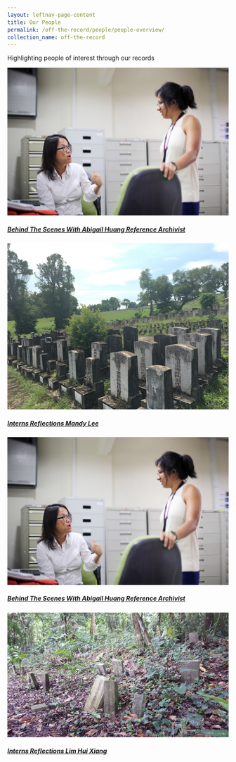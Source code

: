 ```yaml
---
layout: leftnav-page-content
title: Our People
permalink: /off-the-record/people/people-overview/
collection_name: off-the-record
---
```

Highlighting people of interest through our records

<div>
	<div class="row is-multiline">
		<div class="col is-one-quarter-desktop is-one-quarter-tablet">
			<a href="/off-the-record/people/people-overview/behindscenes/" class="project-link">
				<img src="/images/people/behindscenes.jpg" alt="Behind The Scenes With Abigail Huang Reference Archivist" class="project-image">
			<div class="project-card">
				<div class="project-title margin--bottom--xs">
					<h5><b>Behind The Scenes With Abigail Huang Reference Archivist</b></h5>
				</div>
			</div>
			</a>
		</div>
		<div class="col is-one-quarter-desktop is-quarter-third-tablet">
			<a href="/off-the-record/people/people-overview/mandylee/" class="project-link">
				<img src="/images/people/internmandy.png" alt="Interns Reflections Mandy Lee" class="project-image">
			<div class="project-card">
				<div class="project-title margin--bottom--xs">
					<h5><b>Interns Reflections Mandy Lee</b></h5>
				</div>
			</div>
			</a>
		</div>
		<div class="col is-one-quarter-desktop is-one-quarter-tablet">
			<a href="/off-the-record/people/people-overview/behindscenes/" class="project-link">
				<img src="/images/people/behindscenes.jpg" alt="Behind The Scenes With Abigail Huang Reference Archivist" class="project-image">
			<div class="project-card">
				<div class="project-title margin--bottom--xs">
					<h5><b>Behind The Scenes With Abigail Huang Reference Archivist</b></h5>
				</div>
				</div>
			</a>
		</div>
		<div class="col is-one-quarter-desktop is-one-quarter-tablet">
			<a href="/off-the-record/people/people-overview/hx/" class="project-link">
				<img src="/images/people/internhx.png" alt="Interns Reflections Lim Hui Xiang" class="project-image">
			<div class="project-card">
				<div class="project-title margin--bottom--xs">
					<h5><b>Interns Reflections Lim Hui Xiang</b></h5>
				</div>
			</div>
			</a>
		</div>
	</div>
</div>
